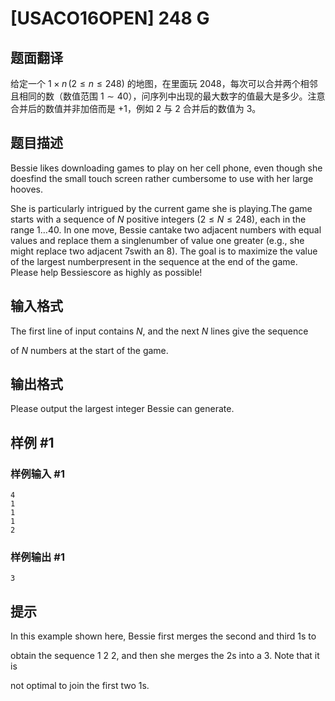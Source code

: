 # [USACO16OPEN] 248 G

## 题面翻译

给定一个 $1\times n\,(2\le n\le248)$ 的地图，在里面玩 2048，每次可以合并两个相邻且相同的数（数值范围 $1\sim 40$），问序列中出现的最大数字的值最大是多少。注意合并后的数值并非加倍而是 $+1$，例如 $2$ 与 $2$ 合并后的数值为 $3$。

## 题目描述

Bessie likes downloading games to play on her cell phone, even though she  doesfind the small touch screen rather cumbersome to use with her large hooves.

She is particularly intrigued by the current game she is playing.The game starts with a sequence of $N$ positive integers ($2 \leq N\leq 248$), each in the range $1 \ldots 40$.  In one move, Bessie cantake two adjacent numbers with equal values and replace them a singlenumber of value one greater (e.g., she might replace two adjacent 7swith an 8).  The goal is to maximize the value of the largest numberpresent in the sequence at the end of the game.  Please help Bessiescore as highly as possible!

## 输入格式

The first line of input contains $N$, and the next $N$ lines give the sequence

of $N$ numbers at the start of the game.

## 输出格式

Please output the largest integer Bessie can generate.

## 样例 #1

### 样例输入 #1

```
4
1
1
1
2
```

### 样例输出 #1

```
3
```

## 提示

In this example shown here, Bessie first merges the second and third 1s to

obtain the sequence 1 2 2, and then she merges the 2s into a 3.  Note that it is

not optimal  to join the first two 1s.